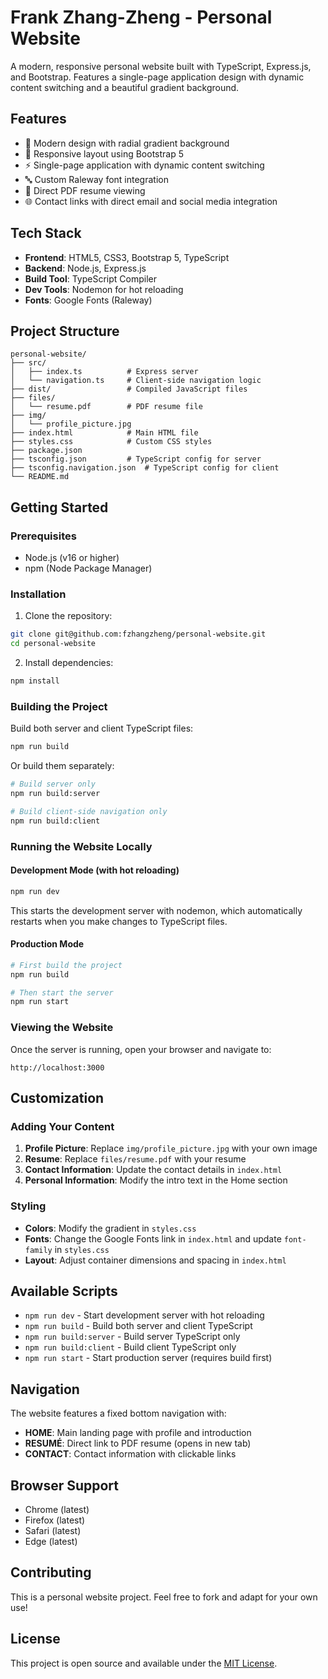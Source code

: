 # Frank Zhang-Zheng - Personal Website

A modern, responsive personal website built with TypeScript, Express.js, and Bootstrap. Features a single-page application design with dynamic content switching and a beautiful gradient background.

## Features

- 🎨 Modern design with radial gradient background
- 📱 Responsive layout using Bootstrap 5
- ⚡ Single-page application with dynamic content switching
- 🔤 Custom Raleway font integration
- 📄 Direct PDF resume viewing
- 🌐 Contact links with direct email and social media integration

## Tech Stack

- **Frontend**: HTML5, CSS3, Bootstrap 5, TypeScript
- **Backend**: Node.js, Express.js
- **Build Tool**: TypeScript Compiler
- **Dev Tools**: Nodemon for hot reloading
- **Fonts**: Google Fonts (Raleway)

## Project Structure

```
personal-website/
├── src/
│   ├── index.ts          # Express server
│   └── navigation.ts     # Client-side navigation logic
├── dist/                 # Compiled JavaScript files
├── files/
│   └── resume.pdf        # PDF resume file
├── img/
│   └── profile_picture.jpg
├── index.html            # Main HTML file
├── styles.css            # Custom CSS styles
├── package.json
├── tsconfig.json         # TypeScript config for server
├── tsconfig.navigation.json  # TypeScript config for client
└── README.md
```

## Getting Started

### Prerequisites

- Node.js (v16 or higher)
- npm (Node Package Manager)

### Installation

1. Clone the repository:
```bash
git clone git@github.com:fzhangzheng/personal-website.git
cd personal-website
```

2. Install dependencies:
```bash
npm install
```

### Building the Project

Build both server and client TypeScript files:
```bash
npm run build
```

Or build them separately:
```bash
# Build server only
npm run build:server

# Build client-side navigation only
npm run build:client
```

### Running the Website Locally

#### Development Mode (with hot reloading)
```bash
npm run dev
```
This starts the development server with nodemon, which automatically restarts when you make changes to TypeScript files.

#### Production Mode
```bash
# First build the project
npm run build

# Then start the server
npm run start
```

### Viewing the Website

Once the server is running, open your browser and navigate to:
```
http://localhost:3000
```

## Customization

### Adding Your Content

1. **Profile Picture**: Replace `img/profile_picture.jpg` with your own image
2. **Resume**: Replace `files/resume.pdf` with your resume
3. **Contact Information**: Update the contact details in `index.html`
4. **Personal Information**: Modify the intro text in the Home section

### Styling

- **Colors**: Modify the gradient in `styles.css`
- **Fonts**: Change the Google Fonts link in `index.html` and update `font-family` in `styles.css`
- **Layout**: Adjust container dimensions and spacing in `index.html`

## Available Scripts

- `npm run dev` - Start development server with hot reloading
- `npm run build` - Build both server and client TypeScript
- `npm run build:server` - Build server TypeScript only  
- `npm run build:client` - Build client TypeScript only
- `npm run start` - Start production server (requires build first)

## Navigation

The website features a fixed bottom navigation with:
- **HOME**: Main landing page with profile and introduction
- **RESUMÉ**: Direct link to PDF resume (opens in new tab)
- **CONTACT**: Contact information with clickable links

## Browser Support

- Chrome (latest)
- Firefox (latest)
- Safari (latest)
- Edge (latest)

## Contributing

This is a personal website project. Feel free to fork and adapt for your own use!

## License

This project is open source and available under the [MIT License](LICENSE).